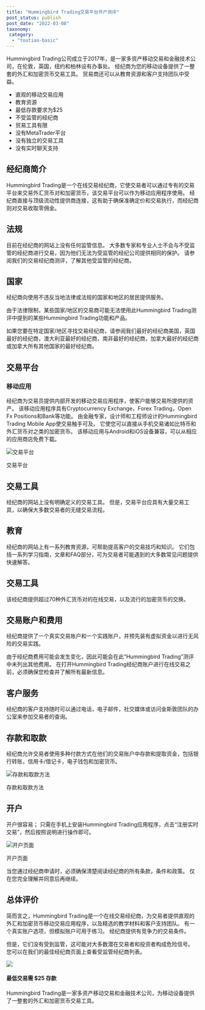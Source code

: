 ```yaml
---
title: "Hummingbird Trading交易平台开户测评"
post_status: publish
post_date: "2022-03-08"
taxonomy:
 category: 
  - "toutiao-basic"
---
```


Hummingbird Trading公司成立于2017年，是一家多资产移动交易和金融技术公司，在伦敦，英国，纽约和柏林设有办事处。 经纪商为您的移动设备提供了一整套的外汇和加密货币交易工具。 贸易商还可以从教育资源和客户支持团队中受益。
- 直观的移动交易应用
- 教育资源
- 最低存款要求为$25
- 不受监管的经纪商
- 贸易工具有限
- 没有MetaTrader平台
- 没有独立的交易工具
- 没有实时聊天支持

## 经纪商简介

Hummingbird Trading是一个在线交易经纪商，它使交易者可以通过专有的交易平台来交易外汇货币对和加密货币，该交易平台可以作为移动应用程序使用。 经纪商直接与顶级流动性提供商连接，这有助于确保准确定价和交易执行，而经纪商则对交易收取零佣金。

## 法规

目前在经纪商的网站上没有任何监管信息。 大多数专家和专业人士不会与不受监管的经纪商进行交易，因为他们无法为受监管的经纪公司提供相同的保护。 请参阅我们的交易经纪商测评，了解其他受监管的经纪商。

## 国家

经纪商向使用不违反当地法律或法规的国家和地区的居民提供服务。

由于法律限制，某些国家/地区的交易商可能无法使用此Hummingbird Trading测评中提到的某些Hummingbird Trading功能和产品。

如果您要在特定国家/地区寻找交易经纪商，请参阅我们最好的经纪商美国，英国最好的经纪商，澳大利亚最好的经纪商，南非最好的经纪商，加拿大最好的经纪商或加拿大所有其他国家的最好经纪商。

## 交易平台

### 移动应用

经纪商为交易员提供内部开发的移动交易应用程序，使客户能够交易所提供的资产。 该移动应用程序具有Cryptocurrency Exchange，Forex Trading，Open Fx Positions和Bank等功能。 由金融专家，设计师和工程师设计的Hummingbird Trading Mobile App使交易触手可及。 它使您可以直接从手机交易诸如比特币和外汇货币对之类的加密货币。 该移动应用与Android和iOS设备兼容，可以从相应的应用商店免费下载。

![交易平台](https://cdn.fendou.la/funstoutiao/2020/11/Hummingbird-Trading-Review-Trading-Platform-1024x641.jpg "交易平台")

交易平台

## 交易工具

经纪商的网站上没有明确定义的交易工具。 但是，交易平台应具有大量交易工具，以确保大多数交易者的无缝交易流程。

## 教育

经纪商的网站上有一系列教育资源，可帮助提高客户的交易技巧和知识。 它们包括一系列学习指南，文章和FAQ部分，可为交易者可能遇到的大多数常见问题提供快速解答。

## 交易工具

该经纪商提供超过70种外汇货币对的在线交易，以及流行的加密货币的交换。

## 交易账户和费用

经纪商提供了一个真实交易账户和一个实践账户，并预先装有虚拟资金以进行无风险的交易实践。

由于经纪商费用可能会发生变化，因此可能会在此“Hummingbird Trading”测评中未列出其他费用。 在打开Hummingbird Trading经纪商账户进行在线交易之前，必须确保您检查并了解所有最新信息。

## 客户服务

经纪商的客户支持随时可以通过电话，电子邮件，社交媒体或访问金斯敦团队的办公室来参加交易者的查询。

## 存款和取款

经纪商允许交易者使用多种付款方式在他们的交易账户中存款和提取资金，包括银行转账，信用卡/借记卡，电子钱包和加密货币。

![存款和取款方法](https://cdn.fendou.la/funstoutiao/2020/11/Hummingbird-Trading-Review-Deposit-and-Withdrawal-Methods-1024x130.jpg "存款和取款方法")

存款和取款方法

## 开户

开户很容易； 只需在手机上安装Hummingbird Trading应用程序，点击“注册实时交易”，然后按照说明进行操作即可。

![开户页面](https://cdn.fendou.la/funstoutiao/2020/11/Hummingbird-Trading-Review-Account-Opening-Page-546x1024.jpg "开户页面")

开户页面

当您通过经纪商申请时，必须确保清楚阅读经纪商的所有条款，条件和政策。 仅在您完全理解并同意后再继续。

## 总体评价

简而言之，Hummingbird Trading是一个在线交易经纪商，为交易者提供直观的外汇和加密货币移动交易应用程序，以及精选的教学材料和客户支持团队。 有一个真实账户选项，但模拟账户可用于练习。 经纪商提供有竞争力的交易条件。

但是，它们没有受到监管，这可能对大多数潜在交易者和投资者构成危险信号。 您可以在我们的最佳经纪商页面上查看受监管经纪商列表。

![](https://cdn.fendou.la/funstoutiao/2020/11/Hummingbird-Trading-Logo-1.png)

#### 最低交易需 $25 存款

Hummingbird Trading是一家多资产移动交易和金融技术公司，为移动设备提供了一整套的外汇和加密货币交易工具。
